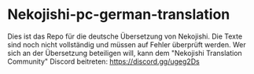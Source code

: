 # Nekojishi-pc-german-translation
Dies ist das Repo für die deutsche Übersetzung von Nekojishi. Die Texte sind noch nicht vollständig und müssen
auf Fehler überprüft werden. Wer sich an der Übersetzung beteiligen will, kann dem "Nekojishi Translation
Community" Discord beitreten:  https://discord.gg/ugeg2Ds
